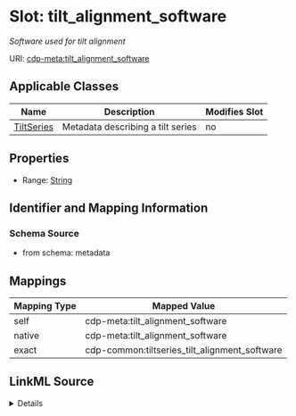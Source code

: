 

# Slot: tilt_alignment_software


_Software used for tilt alignment_



URI: [cdp-meta:tilt_alignment_software](metadatatilt_alignment_software)



<!-- no inheritance hierarchy -->





## Applicable Classes

| Name | Description | Modifies Slot |
| --- | --- | --- |
| [TiltSeries](TiltSeries.md) | Metadata describing a tilt series |  no  |







## Properties

* Range: [String](String.md)





## Identifier and Mapping Information







### Schema Source


* from schema: metadata




## Mappings

| Mapping Type | Mapped Value |
| ---  | ---  |
| self | cdp-meta:tilt_alignment_software |
| native | cdp-meta:tilt_alignment_software |
| exact | cdp-common:tiltseries_tilt_alignment_software |




## LinkML Source

<details>
```yaml
name: tilt_alignment_software
description: Software used for tilt alignment
from_schema: metadata
exact_mappings:
- cdp-common:tiltseries_tilt_alignment_software
rank: 1000
alias: tilt_alignment_software
owner: TiltSeries
domain_of:
- TiltSeries
range: string
inlined: true
inlined_as_list: true

```
</details>
